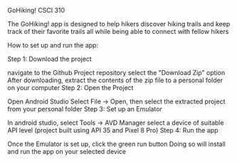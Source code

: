 GoHiking! CSCI 310

The GoHiking! app is designed to help hikers discover hiking trails and keep track of their favorite trails all while being able to connect with fellow hikers

How to set up and run the app:

Step 1: Download the project

navigate to the Github Project repository
select the "Download Zip" option
After downloading, extract the contents of the zip file to a personal folder on your computer
Step 2: Open the Project

Open Android Studio
Select File -> Open, then select the extracted project from your personal folder
Step 3: Set up an Emulator

In android studio, select Tools -> AVD Manager
select a device of suitable API level (project built using API 35 and Pixel 8 Pro)
Step 4: Run the app

Once the Emulator is set up, click the green run button
Doing so will install and run the app on your selected device